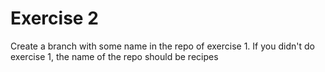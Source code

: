 # Exercise 2
Create a branch with some name in the repo of exercise 1.
If you didn't do exercise 1, the name of the repo should be recipes
